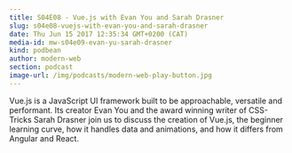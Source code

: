 ```yaml
---
title: S04E08 - Vue.js with Evan You and Sarah Drasner
slug: s04e08-vuejs-with-evan-you-and-sarah-drasner
date: Thu Jun 15 2017 12:35:34 GMT+0200 (CAT)
media-id: mw-s04e09-evan-yu-sarah-drasner
kind: podbean
author: modern-web
section: podcast
image-url: /img/podcasts/modern-web-play-button.jpg
---
```

Vue.js is a JavaScript UI framework built to be approachable, versatile and performant. Its creator Evan You and the award winning writer of CSS-Tricks Sarah Drasner join us to discuss the creation of Vue.js, the beginner learning curve, how it handles data and animations, and how it differs from Angular and React.